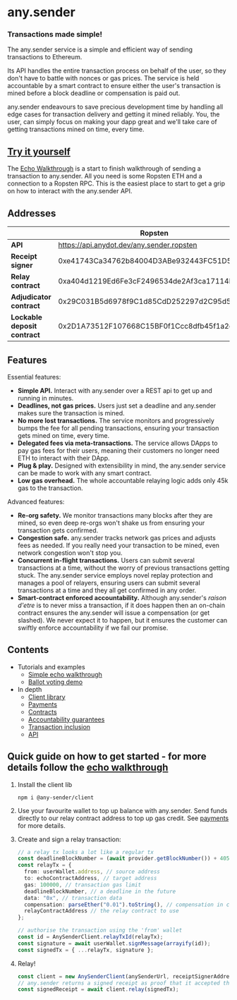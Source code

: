 # any.sender

### Transactions made simple!

The any.sender service is a simple and efficient way of sending transactions to Ethereum. 

Its API handles the entire transaction process on behalf of the user, so they don't have to battle with nonces or gas prices. The service is held accountable by a smart contract to ensure either the user's transaction is mined before a block deadline or compensation is paid out. 

any.sender endeavours to save precious development time by handling all edge cases for transaction delivery and getting it mined reliably. You, the user, can simply focus on making your dapp great and we'll take care of getting transactions mined on time, every time. 

## [Try it yourself](./docs/echoWalkthrough/)

The [Echo Walkthrough](./docs/echoWalkthrough/) is a start to finish walkthrough of sending a transaction to any.sender. All you need is some Ropsten ETH and a connection to a Ropsten RPC. This is the easiest place to start to get a grip on how to interact with the any.sender API.

## Addresses

|      | Ropsten | Mainnet |
| --- | --- | --- |
| **API** | https://api.anydot.dev/any.sender.ropsten | https://api.anydot.dev/any.sender.mainnet |
| **Receipt signer** | 0xe41743Ca34762b84004D3ABe932443FC51D561D5 | 0x02111c619c5b7e2aa5c1f5e09815be264d925422 |
| **Relay contract** | 0xa404d1219Ed6Fe3cF2496534de2Af3ca17114b06 | 0xa404d1219Ed6Fe3cF2496534de2Af3ca17114b06 |
| **Adjudicator contract** | 0x29C031B5d6978f9C1d85CdD252297d2C95d51Fe8 | 0x29C031B5d6978f9C1d85CdD252297d2C95d51Fe8 |
| **Lockable deposit contract** | 0x2D1A73512F107668C15BF0f1Ccc8dfb45f1a2cCE | 0x2D1A73512F107668C15BF0f1Ccc8dfb45f1a2cCE |

## Features

Essential features: 

- **Simple API.** Interact with any.sender over a REST api to get up and running in minutes.
- **Deadlines, not gas prices.** Users just set a deadline and any.sender makes sure the transaction is mined.
- **No more lost transactions.** The service monitors and progressively bumps the fee for all pending transactions, ensuring your transaction gets mined on time, every time.  
- **Delegated fees via meta-transactions.** The service allows DApps to pay gas fees for their users, meaning their customers no longer need ETH to interact with their DApp. 
- **Plug & play.** Designed with extensibility in mind, the any.sender service can be made to work with any smart contract. 
- **Low gas overhead.** The whole accountable relaying logic adds only 45k gas to the transaction.

Advanced features: 

- **Re-org safety.** We monitor transactions many blocks after they are mined, so even deep re-orgs won't shake us from ensuring your transaction gets confirmed. 
- **Congestion safe.** any.sender tracks network gas prices and adjusts fees as needed. If you really need your transaction to be mined, even network congestion won't stop you.
- **Concurrent in-flight transactions.** Users can submit several transactions at a time, without the worry of previous transactions getting stuck. The any.sender service employs novel replay protection and manages a pool of relayers, ensuring users can submit several transactions at a time and they all get confirmed in any order. 
- **Smart-contract enforced accountability.** Although any.sender's _raison d'etre_ is to never miss a transaction, if it does happen then an on-chain contract ensures the any.sender will issue a compensation (or get slashed). We never expect it to happen, but it ensures the customer can swiftly enforce accountability if we fail our promise. 

## Contents

* Tutorials and examples
    * [Simple echo walkthrough](./docs/echoWalkthrough)
    * [Ballot voting demo](https://github.com/stonecoldpat/anysender-voting)
* In depth
    * [Client library](./docs/client.md)
    * [Payments](./docs/payments.md)
    * [Contracts](https://github.com/PISAresearch/contracts.any.sender)
    * [Accountability guarantees](./docs/guarantees.md)
    * [Transaction inclusion](./docs/transactionInclusion.md)
    * [API](./docs/API.md)

## Quick guide on how to get started - for more details follow the [echo walkthrough](./docs/echoWalkthrough)

1. Install the client lib

    ```
    npm i @any-sender/client
    ```

2. Use your favourite wallet to top up balance with any.sender. Send funds directly to our relay contract address to top up gas credit. See [payments](./docs/payments.md) for more details.

3. Create and sign a relay transaction:

    ```typescript
    // a relay tx looks a lot like a regular tx
    const deadlineBlockNumber = (await provider.getBlockNumber()) + 405;
    const relayTx = {
      from: userWallet.address, // source address
      to: echoContractAddress, // target address
      gas: 100000, // transaction gas limit
      deadlineBlockNumber, // a deadline in the future
      data: "0x", // transaction data
      compensation: parseEther("0.01").toString(), // compensation in case of failure
      relayContractAddress // the relay contract to use
    };
    
    // authorise the transaction using the 'from' wallet
    const id = AnySenderClient.relayTxId(relayTx);
    const signature = await userWallet.signMessage(arrayify(id));
    const signedTx = { ...relayTx, signature };
    ```

4. Relay!
    ```ts
    const client = new AnySenderClient(anySenderUrl, receiptSignerAddress);
    // any.sender returns a signed receipt as proof that it accepted the relay tx
    const signedReceipt = await client.relay(signedTx);
    ```
